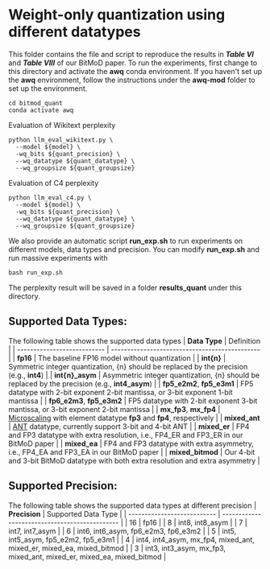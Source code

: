 
# Weight-only quantization using different datatypes

This folder contains the file and script to reproduce the results in **_Table VI_** and **_Table VIII_** of our BitMoD paper. 
To run the experiments, first change to this directory and activate the **awq** conda environment. If you haven't set up the **awq** environment, follow the instructions under the **awq-mod** folder to set up the environment.
```
cd bitmod_quant
conda activate awq
```
Evaluation of Wikitext perplexity
```
python llm_eval_wikitext.py \
  --model ${model} \
  -wq_bits ${quant_precision} \
  --wq_datatype ${quant_datatype} \
  --wq_groupsize ${quant_groupsize}
```
Evaluation of C4 perplexity
```
python llm_eval_c4.py \
  --model ${model} \
  -wq_bits ${quant_precision} \
  --wq_datatype ${quant_datatype} \
  --wq_groupsize ${quant_groupsize}
```
We also provide an automatic script **run_exp.sh** to run experiments on different models, data types and precision. You can modify **run_exp.sh** and run massive experiments with
```
bash run_exp.sh
```
The perplexity result will be saved in a folder **results_quant** under this directory.

## Supported Data Types:
The following table shows the supported data types
|  **Data Type**              | Definition                                     |
| --------------------------- | ---------------------------------------------- |
|  **fp16**                   | The baseline FP16 model without quantization   |
|  **int{n}**                 | Symmetric integer quantization, {n} should be replaced by the precision (e.g., **int4**) |
|  **int{n}_asym**            | Asymmetric integer quantization, {n} should be replaced by the precision (e.g., **int4_asym**) |
|  **fp5_e2m2**, **fp5_e3m1** | FP5 datatype with 2-bit exponent 2-bit mantissa, or 3-bit exponent 1-bit mantissa |
|  **fp6_e2m3**, **fp5_e3m2** | FP5 datatype with 2-bit exponent 3-bit mantissa, or 3-bit exponent 2-bit mantissa |
|  **mx_fp3**, **mx_fp4**     | [Microscaling](https://www.opencompute.org/documents/ocp-microscaling-formats-mx-v1-0-spec-final-pdf) with element datatype **fp3** and **fp4**, respectively |
|  **mixed_ant**              | [ANT](https://arxiv.org/abs/2208.14286) datatype, currently support 3-bit and 4-bit ANT |
|  **mixed_er**               | FP4 and FP3 datatype with extra resolution, i.e., FP4_ER and FP3_ER in our BitMoD paper |
|  **mixed_ea**               | FP4 and FP3 datatype with extra asymmetry, i.e., FP4_EA and FP3_EA in our BitMoD paper |
|  **mixed_bitmod**           | Our 4-bit and 3-bit BitMoD datatype with both extra resolution and extra asymmetry |

## Supported Precision:
The following table shows the supported data types at different precision
|  **Precision**              | Supported Data Type                            |
| --------------------------- | ---------------------------------------------- |
|  16                   | fp16   |
|  8                    | int8, int8_asym   |
|  7                    | int7, int7_asym   |
|  6                    | int6, int6_asym, fp6_e2m3, fp6_e3m2   |
|  5                    | int5, int5_asym, fp5_e2m2, fp5_e3m1   |
|  4                    | int4, int4_asym, mx_fp4, mixed_ant, mixed_er, mixed_ea, mixed_bitmod   |
|  3                    | int3, int3_asym, mx_fp3, mixed_ant, mixed_er, mixed_ea, mixed_bitmod   |

